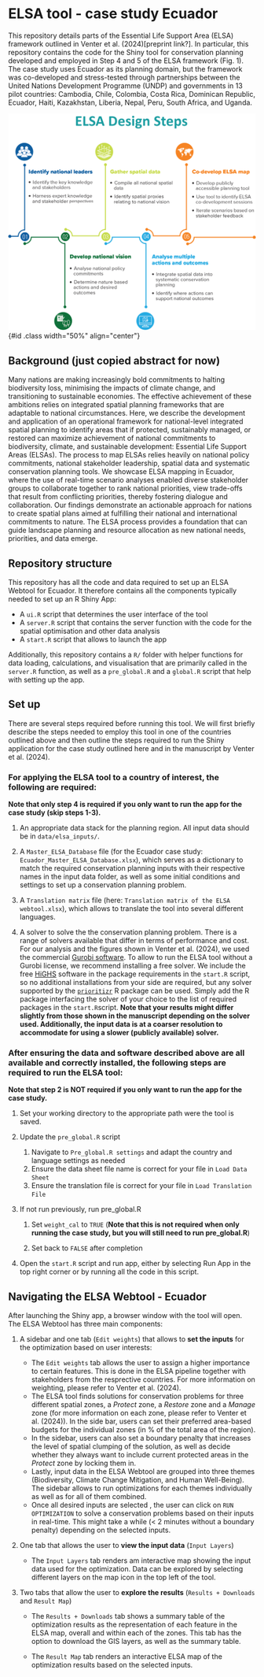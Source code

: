 # ELSA tool - case study Ecuador

This repository details parts of the Essential Life Support Area (ELSA) framework outlined in Venter et al. (2024)[preprint link?]. In particular, this repository contains the code for the Shiny tool for conservation planning developed and employed in Step 4 and 5 of the ELSA framework (Fig. 1). The case study uses Ecuador as its planning domain, but the framework was co-developed and stress-tested through partnerships between the United Nations Development Programme (UNDP) and governments in 13 pilot countries: Cambodia, Chile, Colombia, Costa Rica, Dominican Republic, Ecuador, Haiti, Kazakhstan, Liberia, Nepal, Peru, South Africa, and Uganda.

![Figure 1. Five steps for identifying Essential Life Support Areas (Images adapted from Rice et al 2020).](www/5Steps_ELSA.png){#id .class width="50%" align="center"}

## Background (**just copied abstract for now**)

Many nations are making increasingly bold commitments to halting biodiversity loss, minimising the impacts of climate change, and transitioning to sustainable economies. The effective achievement of these ambitions relies on integrated spatial planning frameworks that are adaptable to national circumstances. Here, we describe the development and application of an operational framework for national-level integrated spatial planning to identify areas that if protected, sustainably managed, or restored can maximize achievement of national commitments to biodiversity, climate, and sustainable development: Essential Life Support Areas (ELSAs). The process to map ELSAs relies heavily on national policy commitments, national stakeholder leadership, spatial data and systematic conservation planning tools. We showcase ELSA mapping in Ecuador, where the use of real-time scenario analyses enabled diverse stakeholder groups to collaborate together to rank national priorities, view trade-offs that result from conflicting priorities, thereby fostering dialogue and collaboration. Our findings demonstrate an actionable approach for nations to create spatial plans aimed at fulfilling their national and international commitments to nature. The ELSA process provides a foundation that can guide landscape planning and resource allocation as new national needs, priorities, and data emerge.

## Repository structure

This repository has all the code and data required to set up an ELSA Webtool for Ecuador. It therefore contains all the components typically needed to set up an R Shiny App:

-   A `ui.R` script that determines the user interface of the tool
-   A `server.R` script that contains the server function with the code for the spatial optimisation and other data analysis
-   A `start.R` script that allows to launch the app

Additionally, this repository contains a `R/` folder with helper functions for data loading, calculations, and visualisation that are primarily called in the `server.R` function, as well as a `pre_global.R` and a `global.R` script that help with setting up the app.

## Set up

There are several steps required before running this tool. We will first briefly describe the steps needed to employ this tool in one of the countries outlined above and then outline the steps required to run the Shiny application for the case study outlined here and in the manuscript by Venter et al. (2024).

### For applying the ELSA tool to a country of interest, the following are required:

**Note that only step 4 is required if you only want to run the app for the case study (skip steps 1-3).**

1.  An appropriate data stack for the planning region. All input data should be in `data/elsa_inputs/`.

2.  A `Master_ELSA_Database` file (for the Ecuador case study: `Ecuador_Master_ELSA_Database.xlsx`), which serves as a dictionary to match the required conservation planning inputs with their respective names in the input data folder, as well as some initial conditions and settings to set up a conservation planning problem.

3.  A `Translation matrix` file (here: `Translation matrix of the ELSA webtool.xlsx`), which allows to translate the tool into several different languages.

4.  A solver to solve the the conservation planning problem. There is a range of solvers available that differ in terms of performance and cost. For our analysis and the figures shown in Venter et al. (2024), we used the commercial [Gurobi software](https://www.gurobi.com/solutions/gurobi-optimizer/). To allow to run the ELSA tool without a Gurobi license, we recommend installing a free solver. We include the free [HiGHS](https://highs.dev/) software in the package requirements in the `start.R` script, so no additional installations from your side are required, but any solver supported by the [`prioritizr`](https://prioritizr.net/) R package can be used. Simply add the R package interfacing the solver of your choice to the list of required packages in the `start.R`script. **Note that your results might differ slightly from those shown in the manuscript depending on the solver used. Additionally, the input data is at a coarser resolution to accommodate for using a slower (publicly available) solver.**

### After ensuring the data and software described above are all available and correctly installed, the following steps are required to run the ELSA tool:

**Note that step 2 is NOT required if you only want to run the app for the case study.**

1.  Set your working directory to the appropriate path were the tool is saved.

2.  Update the `pre_global.R` script

    1.  Navigate to `Pre_global.R settings` and adapt the country and language settings as needed
    2.  Ensure the data sheet file name is correct for your file in `Load Data Sheet`
    3.  Ensure the translation file is correct for your file in `Load Translation File`

3.  If not run previously, run pre_global.R

    1.  Set `weight_cal` to `TRUE` (**Note that this is not required when only running the case study, but you will still need to run pre_global.R**)

    2.  Set back to `FALSE` after completion

4.  Open the `start.R` script and run app, either by selecting Run App in the top right corner or by running all the code in this script.

## Navigating the ELSA Webtool - Ecuador

After launching the Shiny app, a browser window with the tool will open. The ELSA Webtool has three main components:

1.  A sidebar and one tab (`Edit weights`) that allows to **set the inputs** for the optimization based on user interests:

    -   The `Edit weights` tab allows the user to assign a higher importance to certain features. This is done in the ELSA pipeline together with stakeholders from the resprective countries. For more information on weighting, please refer to Venter et al. (2024).
    -   The ELSA tool finds solutions for conservation problems for three different spatial zones, a *Protect* zone, a *Restore* zone and a *Manage* zone (for more information on each zone, please refer to Venter et al. (2024)). In the side bar, users can set their preferred area-based budgets for the individual zones (in % of the total area of the region).
    -   In the sidebar, users can also set a boundary penalty that increases the level of spatial clumping of the solution, as well as decide whether they always want to include current protected areas in the *Protect* zone by locking them in.
    -   Lastly, input data in the ELSA Webtool are grouped into three themes (Biodiversity, Climate Change Mitigation, and Human Well-Being). The sidebar allows to run optimizations for each themes individually as well as for all of them combined.
    -   Once all desired inputs are selected , the user can click on `RUN OPTIMIZATION` to solve a conservation problems based on their inputs in real-time. This might take a while (\< 2 minutes without a boundary penalty) depending on the selected inputs.

2.  One tab that allows the user to **view the input data** (`Input Layers`)

    -   The `Input Layers` tab renders am interactive map showing the input data used for the optimization. Data can be explored by selecting different layers on the map icon in the top left of the tool.

3.  Two tabs that allow the user to **explore the results** (`Results + Downloads` and `Result Map`)

    -   The `Results + Downloads` tab shows a summary table of the optimization results as the representation of each feature in the ELSA map, overall and within each of the zones. This tab has the option to download the GIS layers, as well as the summary table.

    -   The `Result Map` tab renders an interactive ELSA map of the optimization results based on the selected inputs.
